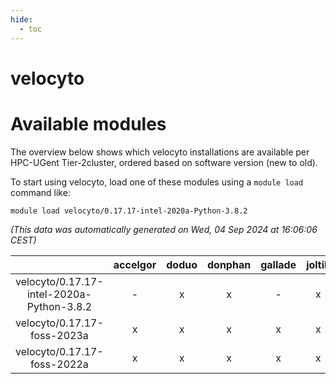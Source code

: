 ```yaml
---
hide:
  - toc
---
```


velocyto
========

# Available modules


The overview below shows which velocyto installations are available per HPC-UGent Tier-2cluster, ordered based on software version (new to old).

To start using velocyto, load one of these modules using a `module load` command like:

```shell
module load velocyto/0.17.17-intel-2020a-Python-3.8.2
```

*(This data was automatically generated on Wed, 04 Sep 2024 at 16:06:06 CEST)*  

| |accelgor|doduo|donphan|gallade|joltik|shinx|skitty|
| :---: | :---: | :---: | :---: | :---: | :---: | :---: | :---: |
|velocyto/0.17.17-intel-2020a-Python-3.8.2|-|x|x|-|x|-|x|
|velocyto/0.17.17-foss-2023a|x|x|x|x|x|x|x|
|velocyto/0.17.17-foss-2022a|x|x|x|x|x|-|x|

